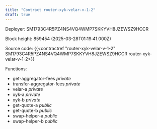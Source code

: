 ```yaml
---
title: "Contract router-xyk-velar-v-1-2"
draft: true
---
```

Deployer: SM1793C4R5PZ4NS4VQ4WMP7SKKYVH8JZEWSZ9HCCR


 



Block height: 859454 (2025-03-28T01:19:41.000Z)

Source code: {{<contractref "router-xyk-velar-v-1-2" SM1793C4R5PZ4NS4VQ4WMP7SKKYVH8JZEWSZ9HCCR router-xyk-velar-v-1-2>}}

Functions:

* get-aggregator-fees _private_
* transfer-aggregator-fees _private_
* velar-a _private_
* xyk-a _private_
* xyk-b _private_
* get-quote-a _public_
* get-quote-b _public_
* swap-helper-a _public_
* swap-helper-b _public_
